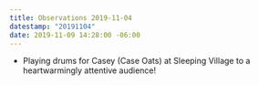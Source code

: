 ```yaml
---
title: Observations 2019-11-04
datestamp: "20191104"
date: 2019-11-09 14:28:00 -06:00
---
```


- Playing drums for Casey (Case Oats) at Sleeping Village to a heartwarmingly attentive audience!
